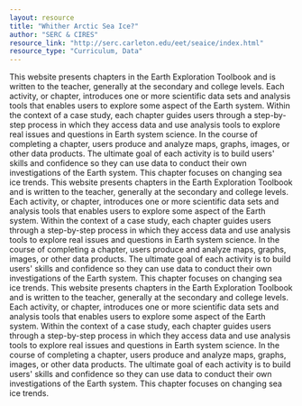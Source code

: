 ```yaml
---
layout: resource
title: "Whither Arctic Sea Ice?"
author: "SERC & CIRES"
resource_link: "http://serc.carleton.edu/eet/seaice/index.html"
resource_type: "Curriculum, Data"
---
```


This website presents chapters in the Earth Exploration Toolbook and is written to the teacher, generally at the secondary and college levels.  Each activity, or chapter, introduces one or more scientific data sets and analysis tools that enables users to explore some aspect of the Earth system.
Within the context of a case study, each chapter guides users through a step-by-step process in which they access data and use analysis tools to explore real issues and questions in Earth system science. In the course of completing a chapter, users produce and analyze maps, graphs, images, or other data products. The ultimate goal of each activity is to build users' skills and confidence so they can use data to conduct their own investigations of the Earth system.  This chapter focuses on changing sea ice trends.  This website presents chapters in the Earth Exploration Toolbook and is written to the teacher, generally at the secondary and college levels.  Each activity, or chapter, introduces one or more scientific data sets and analysis tools that enables users to explore some aspect of the Earth system.
Within the context of a case study, each chapter guides users through a step-by-step process in which they access data and use analysis tools to explore real issues and questions in Earth system science. In the course of completing a chapter, users produce and analyze maps, graphs, images, or other data products. The ultimate goal of each activity is to build users' skills and confidence so they can use data to conduct their own investigations of the Earth system.  This chapter focuses on changing sea ice trends.  This website presents chapters in the Earth Exploration Toolbook and is written to the teacher, generally at the secondary and college levels.  Each activity, or chapter, introduces one or more scientific data sets and analysis tools that enables users to explore some aspect of the Earth system.
Within the context of a case study, each chapter guides users through a step-by-step process in which they access data and use analysis tools to explore real issues and questions in Earth system science. In the course of completing a chapter, users produce and analyze maps, graphs, images, or other data products. The ultimate goal of each activity is to build users' skills and confidence so they can use data to conduct their own investigations of the Earth system.  This chapter focuses on changing sea ice trends.
